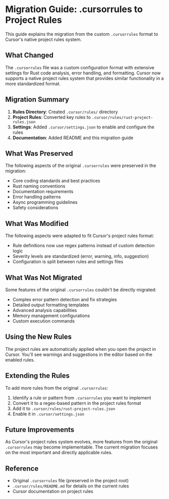 # Migration Guide: .cursorrules to Project Rules

This guide explains the migration from the custom `.cursorrules` format to Cursor's native project rules system.

## What Changed

The `.cursorrules` file was a custom configuration format with extensive settings for Rust code analysis, error handling, and formatting. Cursor now supports a native project rules system that provides similar functionality in a more standardized format.

## Migration Summary

1. **Rules Directory**: Created `.cursor/rules/` directory
2. **Project Rules**: Converted key rules to `.cursor/rules/rust-project-rules.json`
3. **Settings**: Added `.cursor/settings.json` to enable and configure the rules
4. **Documentation**: Added README and this migration guide

## What Was Preserved

The following aspects of the original `.cursorrules` were preserved in the migration:

- Core coding standards and best practices
- Rust naming conventions
- Documentation requirements
- Error handling patterns
- Async programming guidelines
- Safety considerations

## What Was Modified

The following aspects were adapted to fit Cursor's project rules format:

- Rule definitions now use regex patterns instead of custom detection logic
- Severity levels are standardized (error, warning, info, suggestion)
- Configuration is split between rules and settings files

## What Was Not Migrated

Some features of the original `.cursorrules` couldn't be directly migrated:

- Complex error pattern detection and fix strategies
- Detailed output formatting templates
- Advanced analysis capabilities
- Memory management configurations
- Custom execution commands

## Using the New Rules

The project rules are automatically applied when you open the project in Cursor. You'll see warnings and suggestions in the editor based on the enabled rules.

## Extending the Rules

To add more rules from the original `.cursorrules`:

1. Identify a rule or pattern from `.cursorrules` you want to implement
2. Convert it to a regex-based pattern in the project rules format
3. Add it to `.cursor/rules/rust-project-rules.json`
4. Enable it in `.cursor/settings.json`

## Future Improvements

As Cursor's project rules system evolves, more features from the original `.cursorrules` may become implementable. The current migration focuses on the most important and directly applicable rules.

## Reference

- Original `.cursorrules` file (preserved in the project root)
- `.cursor/rules/README.md` for details on the current rules
- Cursor documentation on project rules 